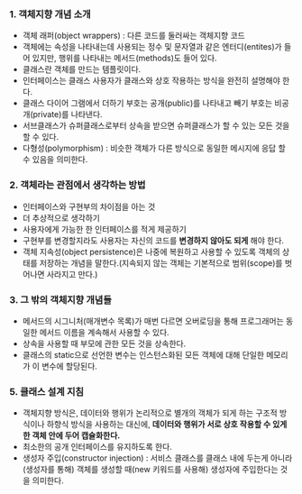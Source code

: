 
### 1. 객체지향 개념 소개

- 객체 래퍼(object wrappers) : 다른 코드를 둘러싸는 객체지향 코드
- 객체에는 속성을 나타내는데 사용되는 정수 및 문자열과 같은 엔터디(entites)가 들어 있지만, 행위를 나타내는 메서드(methods)도 들어 있다. 
- 클래스란 객체를 만드는 템플릿이다.
- 인터페이스는 클래스 사용자가 클래스와 상호 작용하는 방식을 완전히 설명해야 한다. 
- 클래스 다이어 그램에서 더하기 부호는 공개(public)를 나타내고 빼기 부호는 비공개(private)를 나타낸다. 
- 서브클래스가 슈퍼클래스로부터 상속을 받으면 슈퍼클래스가 할 수 있는 모든 것을 할 수 있다. 
- 다형성(polymorphism) : 비슷한 객체가 다른 방식으로 동일한 메시지에 응답 할 수 있음을 의미한다.  

### 2. 객체라는 관점에서 생각하는 방법 

- 인터페이스와 구현부의 차이점을 아는 것 
- 더 추상적으로 생각하기 
- 사용자에게 가능한 한 인터페이스를 적게 제공하기
- 구현부를 변경할지라도 사용자는 자신의 코드를 **변경하지 않아도 되게** 해야 한다.
- 객체 지속성(object persistence)은 나중에 복원하고 사용할 수 있도록 객체의 상태를 저장하는 개념을 말한다.(지속되지 않는 객체는 기본적으로 범위(scope)를 벗어나면 사라지고 만다.)

### 3. 그 밖의 객체지향 개념들

- 메서드의 시그니처(매개변수 목록)가 매번 다르면 오버로딩을 통해 프로그래머는 동일한 메서드 이름을 계속해서 사용할 수 있다. 
- 상속을 사용할 때 부모에 관한 모든 것을 상속한다. 
- 클래스의 static으로 선언한 변수는 인스턴스화된 모든 객체에 대해 단일한 메모리가 이 변수에 할당된다. 

### 5. 클래스 설계 지침 

- 객체지향 방식은, 데이터와 행위가 논리적으로 별개의 객체가 되게 하는 구조적 방식이나 하향식 방식을 사용하는 대신에, **데이터와 행위가 서로 상호 작용할 수 있게 한 객체 안에 두어 캡슐화한다.**
- 최소한의 공개 인터페이스를 유지하도록 한다. 
- 생성자 주입(constructor injection) : 서비스 클래스를 클래스 내에 두는게 아니라 (생성자를 통해) 객체를 생성할 때(new 키워드를 사용해) 생성자에 주입한다는 것을 의미한다. 

